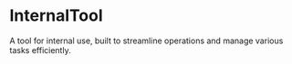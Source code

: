 # InternalTool
A tool for internal use, built to streamline operations and manage various tasks efficiently.
